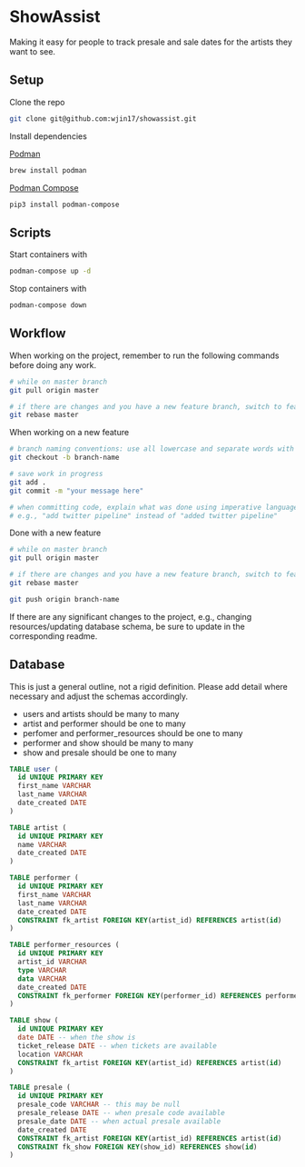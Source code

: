 # ShowAssist

Making it easy for people to track presale and sale dates for the artists they want to see.

## Setup

Clone the repo

```bash
git clone git@github.com:wjin17/showassist.git
```

Install dependencies

[Podman](https://podman.io/getting-started/installation)

```bash
brew install podman
```

[Podman Compose](https://github.com/containers/podman-compose)

```bash
pip3 install podman-compose
```

## Scripts

Start containers with

```bash
podman-compose up -d
```

Stop containers with

```bash
podman-compose down
```

## Workflow

When working on the project, remember to run the following commands before doing any work.

```bash
# while on master branch
git pull origin master

# if there are changes and you have a new feature branch, switch to feature branch
git rebase master
```

When working on a new feature

```bash
# branch naming conventions: use all lowercase and separate words with a dash
git checkout -b branch-name

# save work in progress
git add .
git commit -m "your message here"

# when committing code, explain what was done using imperative language,
# e.g., "add twitter pipeline" instead of "added twitter pipeline"
```

Done with a new feature

```bash
# while on master branch
git pull origin master

# if there are changes and you have a new feature branch, switch to feature branch
git rebase master

git push origin branch-name
```

If there are any significant changes to the project, e.g., changing resources/updating database schema, be sure to update in the corresponding readme.

## Database

This is just a general outline, not a rigid definition. Please add detail where necessary and adjust the schemas accordingly.

- users and artists should be many to many
- artist and performer should be one to many
- perfomer and performer_resources should be one to many
- performer and show should be many to many
- show and presale should be one to many

```sql
TABLE user (
  id UNIQUE PRIMARY KEY
  first_name VARCHAR
  last_name VARCHAR
  date_created DATE
)

TABLE artist (
  id UNIQUE PRIMARY KEY
  name VARCHAR
  date_created DATE
)

TABLE performer (
  id UNIQUE PRIMARY KEY
  first_name VARCHAR
  last_name VARCHAR
  date_created DATE
  CONSTRAINT fk_artist FOREIGN KEY(artist_id) REFERENCES artist(id)
)

TABLE performer_resources (
  id UNIQUE PRIMARY KEY
  artist_id VARCHAR
  type VARCHAR
  data VARCHAR
  date_created DATE
  CONSTRAINT fk_performer FOREIGN KEY(performer_id) REFERENCES performer(id)
)

TABLE show (
  id UNIQUE PRIMARY KEY
  date DATE -- when the show is
  ticket_release DATE -- when tickets are available
  location VARCHAR
  CONSTRAINT fk_artist FOREIGN KEY(artist_id) REFERENCES artist(id)
)

TABLE presale (
  id UNIQUE PRIMARY KEY
  presale_code VARCHAR -- this may be null
  presale_release DATE -- when presale code available
  presale_date DATE -- when actual presale available
  date_created DATE
  CONSTRAINT fk_artist FOREIGN KEY(artist_id) REFERENCES artist(id)
  CONSTRAINT fk_show FOREIGN KEY(show_id) REFERENCES show(id)
)

```
